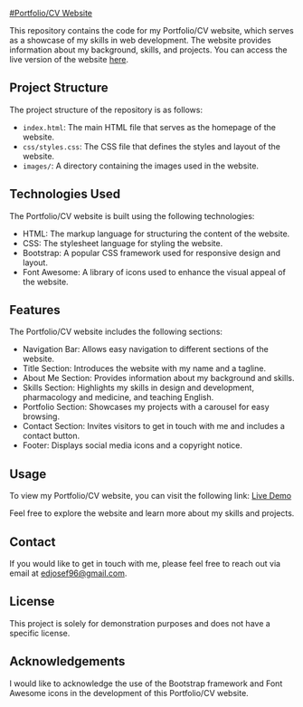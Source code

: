 [#Portfolio/CV Website](https://eddiejosef.github.io/Eid-s-website/)

This repository contains the code for my Portfolio/CV website, which serves as a showcase of my skills in web development. The website provides information about my background, skills, and projects. You can access the live version of the website [here](https://eddiejosef.github.io/Eid-s-website/).

## Project Structure

The project structure of the repository is as follows:

- `index.html`: The main HTML file that serves as the homepage of the website.
- `css/styles.css`: The CSS file that defines the styles and layout of the website.
- `images/`: A directory containing the images used in the website.

## Technologies Used

The Portfolio/CV website is built using the following technologies:

- HTML: The markup language for structuring the content of the website.
- CSS: The stylesheet language for styling the website.
- Bootstrap: A popular CSS framework used for responsive design and layout.
- Font Awesome: A library of icons used to enhance the visual appeal of the website.

## Features

The Portfolio/CV website includes the following sections:

- Navigation Bar: Allows easy navigation to different sections of the website.
- Title Section: Introduces the website with my name and a tagline.
- About Me Section: Provides information about my background and skills.
- Skills Section: Highlights my skills in design and development, pharmacology and medicine, and teaching English.
- Portfolio Section: Showcases my projects with a carousel for easy browsing.
- Contact Section: Invites visitors to get in touch with me and includes a contact button.
- Footer: Displays social media icons and a copyright notice.

## Usage

To view my Portfolio/CV website, you can visit the following link: [Live Demo](https://eddiejosef.github.io/Eid-s-website/)

Feel free to explore the website and learn more about my skills and projects.

## Contact

If you would like to get in touch with me, please feel free to reach out via email at [edjosef96@gmail.com](mailto:edjosef96@gmail.com).

## License

This project is solely for demonstration purposes and does not have a specific license.

## Acknowledgements

I would like to acknowledge the use of the Bootstrap framework and Font Awesome icons in the development of this Portfolio/CV website.
